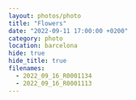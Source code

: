 ```yaml
---
layout: photos/photo
title: "Flowers"
date: "2022-09-11 17:00:00 +0200"
category: photo
location: barcelona
hide: true
hide_title: true
filenames:
  - 2022_09_16_R0001134
  - 2022_09_16_R0001113
---
```

